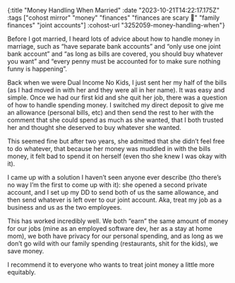 {:title "Money Handling When Married"
 :date "2023-10-21T14:22:17.175Z"
 :tags ["cohost mirror" "money" "finances" "finances are scary 🥺" "family finances" "joint accounts"]
 :cohost-url "3252059-money-handling-when"}

Before I got married, I heard lots of advice about how to handle money in marriage, such as “have separate bank accounts” and “only use one joint bank account” and “as long as bills are covered, you should buy whatever you want” and “every penny must be accounted for to make sure nothing funny is happening”.

Back when we were Dual Income No Kids, I just sent her my half of the bills (as I had moved in with her and they were all in her name). It was easy and simple. Once we had our first kid and she quit her job, there was a question of how to handle spending money. I switched my direct deposit to give me an allowance (personal bills, etc) and then send the rest to her with the comment that she could spend as much as she wanted, that I both trusted her and thought she deserved to buy whatever she wanted.

This seemed fine but after two years, she admitted that she didn’t feel free to do whatever, that because her money was muddled in with the bills money, it felt bad to spend it on herself (even tho she knew I was okay with it).

I came up with a solution I haven’t seen anyone ever describe (tho there’s no way I’m the first to come up with it): she opened a second private account, and I set up my DD to send both of us the same allowance, and then send whatever is left over to our joint account. Aka, treat my job as a business and us as the two employees.

This has worked incredibly well. We both “earn” the same amount of money for our jobs (mine as an employed software dev, her as a stay at home mom), we both have privacy for our personal spending, and as long as we don’t go wild with our family spending (restaurants, shit for the kids), we save money.

I recommend it to everyone who wants to treat joint money a little more equitably.
